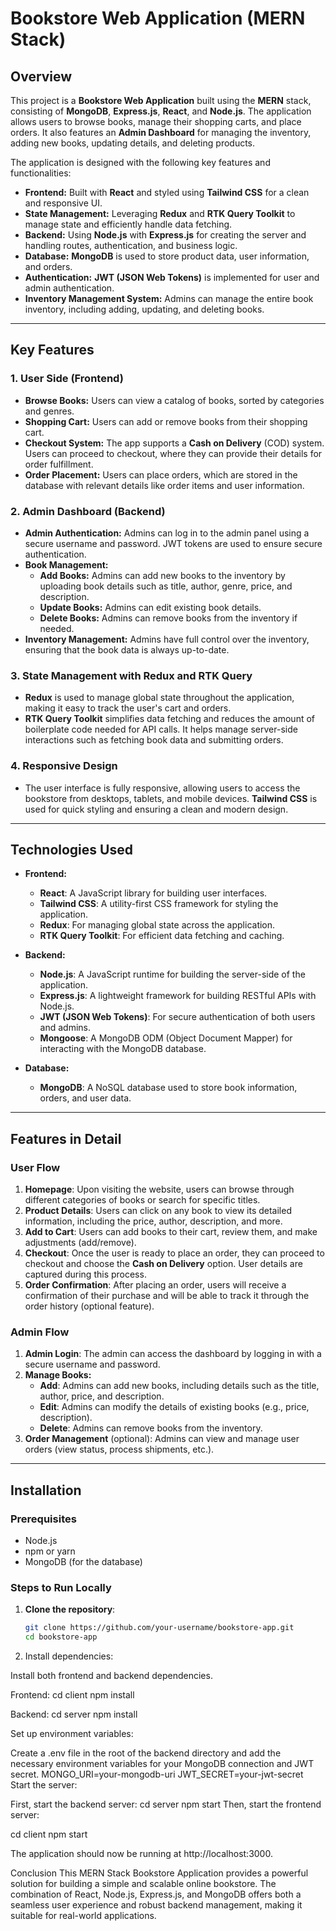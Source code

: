 # Bookstore Web Application (MERN Stack)

## Overview

This project is a **Bookstore Web Application** built using the **MERN** stack, consisting of **MongoDB**, **Express.js**, **React**, and **Node.js**. The application allows users to browse books, manage their shopping carts, and place orders. It also features an **Admin Dashboard** for managing the inventory, adding new books, updating details, and deleting products.

The application is designed with the following key features and functionalities:

- **Frontend:** Built with **React** and styled using **Tailwind CSS** for a clean and responsive UI.
- **State Management:** Leveraging **Redux** and **RTK Query Toolkit** to manage state and efficiently handle data fetching.
- **Backend:** Using **Node.js** with **Express.js** for creating the server and handling routes, authentication, and business logic.
- **Database:** **MongoDB** is used to store product data, user information, and orders.
- **Authentication:** **JWT (JSON Web Tokens)** is implemented for user and admin authentication.
- **Inventory Management System:** Admins can manage the entire book inventory, including adding, updating, and deleting books.

---

## Key Features

### 1. **User Side (Frontend)**

- **Browse Books:** Users can view a catalog of books, sorted by categories and genres.
- **Shopping Cart:** Users can add or remove books from their shopping cart.
- **Checkout System:** The app supports a **Cash on Delivery** (COD) system. Users can proceed to checkout, where they can provide their details for order fulfillment.
- **Order Placement:** Users can place orders, which are stored in the database with relevant details like order items and user information.

### 2. **Admin Dashboard (Backend)**

- **Admin Authentication:** Admins can log in to the admin panel using a secure username and password. JWT tokens are used to ensure secure authentication.
- **Book Management:**
  - **Add Books:** Admins can add new books to the inventory by uploading book details such as title, author, genre, price, and description.
  - **Update Books:** Admins can edit existing book details.
  - **Delete Books:** Admins can remove books from the inventory if needed.
- **Inventory Management:** Admins have full control over the inventory, ensuring that the book data is always up-to-date.

### 3. **State Management with Redux and RTK Query**

- **Redux** is used to manage global state throughout the application, making it easy to track the user's cart and orders.
- **RTK Query Toolkit** simplifies data fetching and reduces the amount of boilerplate code needed for API calls. It helps manage server-side interactions such as fetching book data and submitting orders.

### 4. **Responsive Design**

- The user interface is fully responsive, allowing users to access the bookstore from desktops, tablets, and mobile devices. **Tailwind CSS** is used for quick styling and ensuring a clean and modern design.

---

## Technologies Used

- **Frontend:**
  - **React**: A JavaScript library for building user interfaces.
  - **Tailwind CSS**: A utility-first CSS framework for styling the application.
  - **Redux**: For managing global state across the application.
  - **RTK Query Toolkit**: For efficient data fetching and caching.
  
- **Backend:**
  - **Node.js**: A JavaScript runtime for building the server-side of the application.
  - **Express.js**: A lightweight framework for building RESTful APIs with Node.js.
  - **JWT (JSON Web Tokens)**: For secure authentication of both users and admins.
  - **Mongoose**: A MongoDB ODM (Object Document Mapper) for interacting with the MongoDB database.

- **Database:**
  - **MongoDB**: A NoSQL database used to store book information, orders, and user data.

---

## Features in Detail

### User Flow

1. **Homepage**: Upon visiting the website, users can browse through different categories of books or search for specific titles.
2. **Product Details**: Users can click on any book to view its detailed information, including the price, author, description, and more.
3. **Add to Cart**: Users can add books to their cart, review them, and make adjustments (add/remove).
4. **Checkout**: Once the user is ready to place an order, they can proceed to checkout and choose the **Cash on Delivery** option. User details are captured during this process.
5. **Order Confirmation**: After placing an order, users will receive a confirmation of their purchase and will be able to track it through the order history (optional feature).

### Admin Flow

1. **Admin Login**: The admin can access the dashboard by logging in with a secure username and password.
2. **Manage Books:**
   - **Add**: Admins can add new books, including details such as the title, author, price, and description.
   - **Edit**: Admins can modify the details of existing books (e.g., price, description).
   - **Delete**: Admins can remove books from the inventory.
3. **Order Management** (optional): Admins can view and manage user orders (view status, process shipments, etc.).

---

## Installation

### Prerequisites

- Node.js
- npm or yarn
- MongoDB (for the database)

### Steps to Run Locally

1. **Clone the repository**:

   ```bash
   git clone https://github.com/your-username/bookstore-app.git
   cd bookstore-app
2. Install dependencies:

Install both frontend and backend dependencies.

Frontend:
cd client
npm install

Backend:
cd server
npm install

Set up environment variables:

Create a .env file in the root of the backend directory and add the necessary environment variables for your MongoDB connection and JWT secret.
MONGO_URI=your-mongodb-uri
JWT_SECRET=your-jwt-secret
Start the server:

First, start the backend server:
cd server
npm start
Then, start the frontend server:

cd client
npm start

The application should now be running at http://localhost:3000.

Conclusion
This MERN Stack Bookstore Application provides a powerful solution for building a simple and scalable online bookstore. The combination of React, Node.js, Express.js, and MongoDB offers both a seamless user experience and robust backend management, making it suitable for real-world applications.
